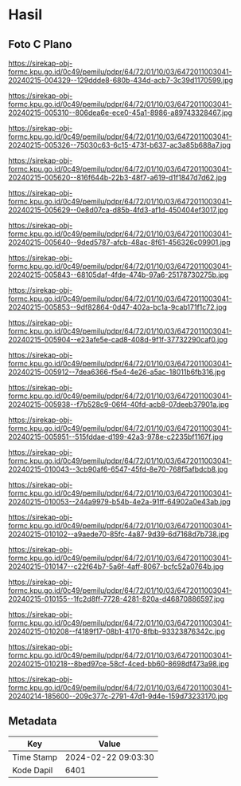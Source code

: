 # Hasil

## Foto C Plano

https://sirekap-obj-formc.kpu.go.id/0c49/pemilu/pdpr/64/72/01/10/03/6472011003041-20240215-004329--129ddde8-680b-434d-acb7-3c39d1170599.jpg

https://sirekap-obj-formc.kpu.go.id/0c49/pemilu/pdpr/64/72/01/10/03/6472011003041-20240215-005310--806dea6e-ece0-45a1-8986-a89743328467.jpg

https://sirekap-obj-formc.kpu.go.id/0c49/pemilu/pdpr/64/72/01/10/03/6472011003041-20240215-005326--75030c63-6c15-473f-b637-ac3a85b688a7.jpg

https://sirekap-obj-formc.kpu.go.id/0c49/pemilu/pdpr/64/72/01/10/03/6472011003041-20240215-005620--816f644b-22b3-48f7-a619-d1f1847d7d62.jpg

https://sirekap-obj-formc.kpu.go.id/0c49/pemilu/pdpr/64/72/01/10/03/6472011003041-20240215-005629--0e8d07ca-d85b-4fd3-af1d-450404ef3017.jpg

https://sirekap-obj-formc.kpu.go.id/0c49/pemilu/pdpr/64/72/01/10/03/6472011003041-20240215-005640--9ded5787-afcb-48ac-8f61-456326c09901.jpg

https://sirekap-obj-formc.kpu.go.id/0c49/pemilu/pdpr/64/72/01/10/03/6472011003041-20240215-005843--68105daf-4fde-474b-97a6-25178730275b.jpg

https://sirekap-obj-formc.kpu.go.id/0c49/pemilu/pdpr/64/72/01/10/03/6472011003041-20240215-005853--9df82864-0d47-402a-bc1a-9cab171f1c72.jpg

https://sirekap-obj-formc.kpu.go.id/0c49/pemilu/pdpr/64/72/01/10/03/6472011003041-20240215-005904--e23afe5e-cad8-408d-9f1f-37732290caf0.jpg

https://sirekap-obj-formc.kpu.go.id/0c49/pemilu/pdpr/64/72/01/10/03/6472011003041-20240215-005912--7dea6366-f5e4-4e26-a5ac-18011b6fb316.jpg

https://sirekap-obj-formc.kpu.go.id/0c49/pemilu/pdpr/64/72/01/10/03/6472011003041-20240215-005938--f7b528c9-06f4-40fd-acb8-07deeb37901a.jpg

https://sirekap-obj-formc.kpu.go.id/0c49/pemilu/pdpr/64/72/01/10/03/6472011003041-20240215-005951--515fddae-d199-42a3-978e-c2235bf1167f.jpg

https://sirekap-obj-formc.kpu.go.id/0c49/pemilu/pdpr/64/72/01/10/03/6472011003041-20240215-010043--3cb90af6-6547-45fd-8e70-768f5afbdcb8.jpg

https://sirekap-obj-formc.kpu.go.id/0c49/pemilu/pdpr/64/72/01/10/03/6472011003041-20240215-010053--244a9979-b54b-4e2a-91ff-64902a0e43ab.jpg

https://sirekap-obj-formc.kpu.go.id/0c49/pemilu/pdpr/64/72/01/10/03/6472011003041-20240215-010102--a9aede70-85fc-4a87-9d39-6d7168d7b738.jpg

https://sirekap-obj-formc.kpu.go.id/0c49/pemilu/pdpr/64/72/01/10/03/6472011003041-20240215-010147--c22f64b7-5a6f-4aff-8067-bcfc52a0764b.jpg

https://sirekap-obj-formc.kpu.go.id/0c49/pemilu/pdpr/64/72/01/10/03/6472011003041-20240215-010155--1fc2d8ff-7728-4281-820a-d46870886597.jpg

https://sirekap-obj-formc.kpu.go.id/0c49/pemilu/pdpr/64/72/01/10/03/6472011003041-20240215-010208--f4189f17-08b1-4170-8fbb-93323876342c.jpg

https://sirekap-obj-formc.kpu.go.id/0c49/pemilu/pdpr/64/72/01/10/03/6472011003041-20240215-010218--8bed97ce-58cf-4ced-bb60-8698df473a98.jpg

https://sirekap-obj-formc.kpu.go.id/0c49/pemilu/pdpr/64/72/01/10/03/6472011003041-20240214-185600--209c377c-2791-47d1-9d4e-159d73233170.jpg


## Metadata

| Key        | Value               |
| ---------- | ------------------- |
| Time Stamp | 2024-02-22 09:03:30 |
| Kode Dapil | 6401                |



